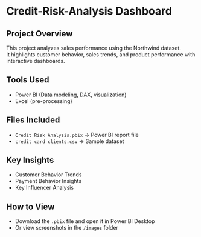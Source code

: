 # Credit-Risk-Analysis Dashboard


## Project Overview
This project analyzes sales performance using the Northwind dataset.  
It highlights customer behavior, sales trends, and product performance with interactive dashboards.

## Tools Used
- Power BI (Data modeling, DAX, visualization)
- Excel (pre-processing)

## Files Included
- `Credit Risk Analysis.pbix` → Power BI report file  
- `credit card clients.csv` → Sample dataset  

## Key Insights
- Customer Behavior Trends
- Payment Behavior Insights
- Key Influencer Analysis

## How to View
- Download the `.pbix` file and open it in Power BI Desktop  
- Or view screenshots in the `/images` folder
